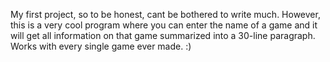My first project, so to be honest,
cant be bothered to write much.
However, this is a very cool 
program where you can enter the
name of a game and it will get all
information on that game summarized
into a 30-line paragraph. Works with
every single game ever made. :)
